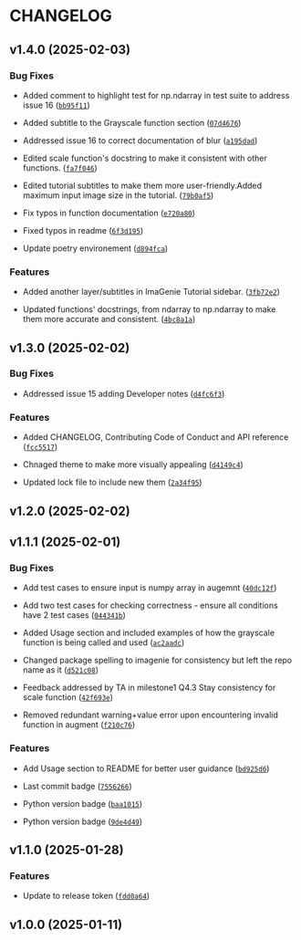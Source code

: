 # CHANGELOG


## v1.4.0 (2025-02-03)

### Bug Fixes

- Added comment to highlight test for np.ndarray in test suite to address issue 16
  ([`bb95f11`](https://github.com/UBC-MDS/ImaGenie/commit/bb95f11c603741496cd3432f1370b50a538883ca))

- Added subtitle to the Grayscale function section
  ([`07d4676`](https://github.com/UBC-MDS/ImaGenie/commit/07d4676a4ac850b102d8d8879108446a93812fce))

- Addressed issue 16 to correct documentation of blur
  ([`a195dad`](https://github.com/UBC-MDS/ImaGenie/commit/a195dad66e0f1ca95667eb5378bb967f943ee2bc))

- Edited scale function's docstring to make it consistent with other functions.
  ([`fa7f046`](https://github.com/UBC-MDS/ImaGenie/commit/fa7f0467ae61095cddc6adf2420133f3984bbc78))

- Edited tutorial subtitles to make them more user-friendly.Added maximum input image size in the
  tutorial.
  ([`79b0af5`](https://github.com/UBC-MDS/ImaGenie/commit/79b0af5ab9150b7d863c1690a1d638c517ddd111))

- Fix typos in function documentation
  ([`e720a80`](https://github.com/UBC-MDS/ImaGenie/commit/e720a8021c0e5b304767c31f00833050d00b6231))

- Fixed typos in readme
  ([`6f3d195`](https://github.com/UBC-MDS/ImaGenie/commit/6f3d19559b22965f2e52c6e6e57973e67425cad9))

- Update poetry environement
  ([`d894fca`](https://github.com/UBC-MDS/ImaGenie/commit/d894fca4f5f6030f1bf0bcd50fe2f5fe67c705df))

### Features

- Added another layer/subtitles in ImaGenie Tutorial sidebar.
  ([`3fb72e2`](https://github.com/UBC-MDS/ImaGenie/commit/3fb72e2a5b502ae42220f332989e931d0eeccc8d))

- Updated functions' docstrings, from ndarray to np.ndarray to make them more accurate and
  consistent.
  ([`4bc8a1a`](https://github.com/UBC-MDS/ImaGenie/commit/4bc8a1ad13b5fa6b311e3f59a0be0faad77eb4fc))


## v1.3.0 (2025-02-02)

### Bug Fixes

- Addressed issue 15 adding Developer notes
  ([`d4fc6f3`](https://github.com/UBC-MDS/ImaGenie/commit/d4fc6f34d9cc0ecfdfe145ba170cbc6c16601b7f))

### Features

- Added CHANGELOG, Contributing Code of Conduct and API reference
  ([`fcc5517`](https://github.com/UBC-MDS/ImaGenie/commit/fcc5517a1f0577c1d0d97823b1b573ce8fd6a796))

- Chnaged theme to make more visually appealing
  ([`d4149c4`](https://github.com/UBC-MDS/ImaGenie/commit/d4149c4b2e8a14f5d361f202a32bb263bd4ee470))

- Updated lock file to include new them
  ([`2a34f95`](https://github.com/UBC-MDS/ImaGenie/commit/2a34f95666754d054e6cf47540bf8ab252c0f340))


## v1.2.0 (2025-02-02)


## v1.1.1 (2025-02-01)

### Bug Fixes

- Add test cases to ensure input is numpy array in augemnt
  ([`40dc12f`](https://github.com/UBC-MDS/ImaGenie/commit/40dc12f75d3fc15817cb119caa2e805f288b8351))

- Add two test cases for checking correctness - ensure all conditions have 2 test cases
  ([`044341b`](https://github.com/UBC-MDS/ImaGenie/commit/044341b086377a43d5bf1ee9ecda470e532357cf))

- Added Usage section and included examples of how the grayscale function is being called and used
  ([`ac2aadc`](https://github.com/UBC-MDS/ImaGenie/commit/ac2aadc5df145652a07d1c8c999b53db4b5bbf40))

- Changed package spelling to imagenie for consistency but left the repo name as it
  ([`d521c08`](https://github.com/UBC-MDS/ImaGenie/commit/d521c08ae33d9c317ff67570a9a225ad342e3885))

- Feedback addressed by TA in milestone1 Q4.3 Stay consistency for scale function
  ([`42f693e`](https://github.com/UBC-MDS/ImaGenie/commit/42f693eeec63e2dc73561322c1dd4c735fb3ca83))

- Removed redundant warning+value error upon encountering invalid function in augment
  ([`f210c76`](https://github.com/UBC-MDS/ImaGenie/commit/f210c76803ba15350d87054ad55905ab73b77332))

### Features

- Add Usage section to README for better user guidance
  ([`bd925d6`](https://github.com/UBC-MDS/ImaGenie/commit/bd925d66e7272d014777c78a436ff878368cdef4))

- Last commit badge
  ([`7556266`](https://github.com/UBC-MDS/ImaGenie/commit/7556266860304d39c083bb15ed45eea21734f7c7))

- Python version badge
  ([`baa1015`](https://github.com/UBC-MDS/ImaGenie/commit/baa10159d4ca9eb3fc92aa4e3591ae670352b46c))

- Python version badge
  ([`9de4d49`](https://github.com/UBC-MDS/ImaGenie/commit/9de4d49a96a4bef987c72abb46ae42bd9ab3ee20))


## v1.1.0 (2025-01-28)

### Features

- Update to release token
  ([`fdd0a64`](https://github.com/UBC-MDS/ImaGenie/commit/fdd0a64ec962563fbf9c1ecafe23457593f22ed6))


## v1.0.0 (2025-01-11)
